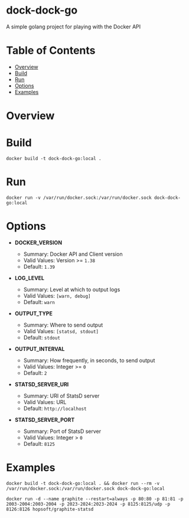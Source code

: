 # dock-dock-go
A simple golang project for playing with the Docker API

# Table of Contents

- [Overview](#overview)
- [Build](#build)
- [Run](#run)
- [Options](#options)
- [Examples](#example)

# Overview

# Build
`docker build -t dock-dock-go:local .`

# Run
`docker run -v /var/run/docker.sock:/var/run/docker.sock dock-dock-go:local`

# Options

* **DOCKER_VERSION** 
    * Summary: Docker API and Client version
    * Valid Values: Version >= `1.38`
    * Default: `1.39`

* **LOG_LEVEL** 
    * Summary: Level at which to output logs
    * Valid Values: `[warn, debug]`
    * Default: `warn`

* **OUTPUT_TYPE** 
    * Summary: Where to send output
    * Valid Values: `[statsd, stdout]`
    * Default: `stdout`

* **OUTPUT_INTERVAL** 
    * Summary: How frequently, in seconds, to send output
    * Valid Values: Integer >= `0`
    * Default: `2`

* **STATSD_SERVER_URI** 
    * Summary: URI of StatsD server
    * Valid Values: URL
    * Default: `http://localhost`

* **STATSD_SERVER_PORT** 
    * Summary: Port of StatsD server
    * Valid Values: Integer > `0`
    * Default: `8125`

# Examples
`docker build -t dock-dock-go:local . && docker run --rm -v /var/run/docker.sock:/var/run/docker.sock dock-dock-go:local`


`docker run -d --name graphite --restart=always -p 80:80 -p 81:81 -p 2003-2004:2003-2004 -p 2023-2024:2023-2024 -p 8125:8125/udp -p 8126:8126 hopsoft/graphite-statsd`